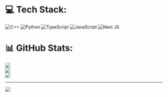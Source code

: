 
# 💻 Tech Stack:
![C++](https://img.shields.io/badge/c++-%2300599C.svg?style=for-the-badge&logo=c%2B%2B&logoColor=white) ![Python](https://img.shields.io/badge/python-3670A0?style=for-the-badge&logo=python&logoColor=ffdd54) ![TypeScript](https://img.shields.io/badge/typescript-%23007ACC.svg?style=for-the-badge&logo=typescript&logoColor=white) ![JavaScript](https://img.shields.io/badge/javascript-%23323330.svg?style=for-the-badge&logo=javascript&logoColor=%23F7DF1E) ![Next JS](https://img.shields.io/badge/Next-black?style=for-the-badge&logo=next.js&logoColor=white)
# 📊 GitHub Stats:
![](https://github-readme-stats.vercel.app/api?username=M-E-U-E&theme=dark&hide_border=false&include_all_commits=false&count_private=false)<br/>
![](https://github-readme-streak-stats.herokuapp.com/?user=M-E-U-E&theme=dark&hide_border=false)<br/>
![](https://github-readme-stats.vercel.app/api/top-langs/?username=M-E-U-E&theme=dark&hide_border=false&include_all_commits=false&count_private=false&layout=compact)

---
[![](https://visitcount.itsvg.in/api?id=M-E-U-E&icon=0&color=0)](https://visitcount.itsvg.in)

<!-- Proudly created with GPRM ( https://gprm.itsvg.in ) -->